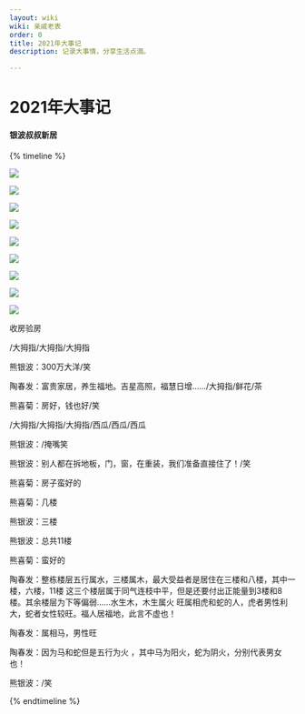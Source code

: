 ```yaml
---
layout: wiki
wiki: 亲戚老表
order: 0
title: 2021年大事记
description: 记录大事情，分享生活点滴。

---
```


# 2021年大事记

#### 银波叔叔新居

{% timeline %}
<!-- node 2021 年 8 月 7 日  9 ：42 熊银波 -->

![](https://cdn.jsdelivr.net/gh/tsl1997/qq@source/source/jpg/2021/8/7/1.jpg)

![](https://cdn.jsdelivr.net/gh/tsl1997/qq@source/source/jpg/2021/8/7/2.jpg)

![](https://cdn.jsdelivr.net/gh/tsl1997/qq@source/source/jpg/2021/8/7/3.jpg)

![](https://cdn.jsdelivr.net/gh/tsl1997/qq@source/source/jpg/2021/8/7/4.jpg)

![](https://cdn.jsdelivr.net/gh/tsl1997/qq@source/source/jpg/2021/8/7/5.jpg)

![](https://cdn.jsdelivr.net/gh/tsl1997/qq@source/source/jpg/2021/8/7/6.jpg)

![](https://cdn.jsdelivr.net/gh/tsl1997/qq@source/source/jpg/2021/8/7/7.jpg)

![](https://cdn.jsdelivr.net/gh/tsl1997/qq@source/source/jpg/2021/8/7/8.jpg)

![](https://cdn.jsdelivr.net/gh/tsl1997/qq@source/source/jpg/2021/8/7/9.jpg)

收房验房

<!-- node 2021 年 8 月 7 日  9 ：47 刘涛 -->

/大拇指/大拇指/大拇指
<!-- node 2021 年 8 月 7 日  9 ：51 熊银波 -->

熊银波：300万大洋/笑



陶春发：富贵家居，养生福地。吉星高照，福慧日增……/大拇指/鲜花/茶



熊喜菊：房好，钱也好/笑

<!-- node 2021 年 8 月 7 日  9 ：51 胡水发 -->

/大拇指/大拇指/大拇指/西瓜/西瓜/西瓜

<!-- node 2021 年 8 月 7 日  10 ：18 熊银波 -->

熊银波：/掩嘴笑

熊银波：别人都在拆地板，门，窗，在重装，我们准备直接住了！/笑



熊喜菊：房子蛮好的

熊喜菊：几楼

<!-- node 2021 年 8 月 7 日  10 ：45 熊银波 -->

熊银波：三楼

熊银波：总共11楼



熊喜菊：蛮好的

<!-- node 2021 年 8 月 7 日  11 ：06 陶春发 -->

陶春发：整栋楼层五行属水，三楼属木，最大受益者是居住在三楼和八楼，其中一楼，六楼，11楼 这三个楼层属于同气连枝中平，但是还要付出正能量到3楼和8楼。其余楼层为下等偏弱……水生木，木生属火 旺属相虎和蛇的人，虎者男性利大，蛇者女性较旺。福人居福地，此言不虚也！

陶春发：属相马，男性旺

陶春发：因为马和蛇但是五行为火 ，其中马为阳火，蛇为阴火，分别代表男女也！

 熊银波：/笑



{% endtimeline %}
